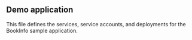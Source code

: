 ## Demo application

This file defines the services, service accounts, and deployments for the BookInfo sample application.